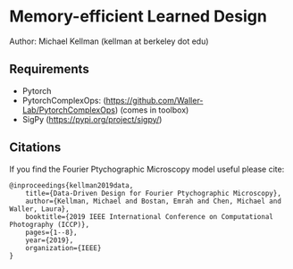 # Memory-efficient Learned Design


Author: Michael Kellman (kellman at berkeley dot edu)



## Requirements
* Pytorch
* PytorchComplexOps: (https://github.com/Waller-Lab/PytorchComplexOps) (comes in toolbox)
* SigPy (https://pypi.org/project/sigpy/)

## Citations

If you find the Fourier Ptychographic Microscopy model useful please cite:
```
@inproceedings{kellman2019data,
	title={Data-Driven Design for Fourier Ptychographic Microscopy},
	author={Kellman, Michael and Bostan, Emrah and Chen, Michael and Waller, Laura},
	booktitle={2019 IEEE International Conference on Computational Photography (ICCP)},
	pages={1--8},
	year={2019},
	organization={IEEE}
}
```
